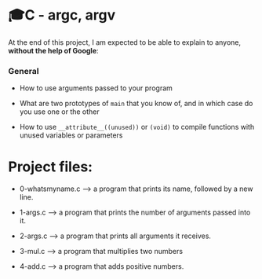 # :mortar_board:C - argc, argv


At the end of this project, I am expected to be able to  explain to anyone,  **without the help of Google**:

### General

-   How to use arguments passed to your program

-   What are two prototypes of  `main`  that you know of, and in which case do you use one or the other

-   How to use  `__attribute__((unused))`  or  `(void)`  to compile functions with unused variables or parameters
  

# Project files:

 - 0-whatsmyname.c --> a program that prints its name, followed by a new line.
 
 - 1-args.c --> a program that prints the number of arguments passed into it.

- 2-args.c --> a program that prints all arguments it receives.

- 3-mul.c --> a program that multiplies two numbers

- 4-add.c --> a program that adds positive numbers.
